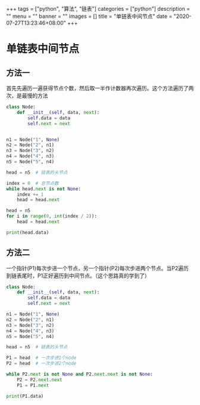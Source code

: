 +++
tags = ["python", "算法", "链表"]
categories = ["python"]
description = ""
menu = ""
banner = ""
images = []
title = "单链表中间节点"
date = "2020-07-27T13:23:46+08:00"
+++



# 单链表中间节点

## 方法一

首先先遍历一遍获得节点个数，然后取一半作计数器再次遍历。这个方法遍历了两次，是最慢的方法

```python
class Node:
    def __init__(self, data, next):
        self.data = data
        self.next = next


n1 = Node("1", None)
n2 = Node("2", n1)
n3 = Node("3", n2)
n4 = Node("4", n3)
n5 = Node("5", n4)

head = n5  # 链表的头节点

index = 0  # 总节点数
while head.next is not None:
    index += 1
    head = head.next

head = n5
for i in range(0, int(index / 2)):
    head = head.next

print(head.data)

```


## 方法二

一个指针(P1)每次步进一个节点，另一个指针(P2)每次步进两个节点。当P2遍历到链表尾时，P1正好遍历到中间节点。（这个思路真的学到了）

```python
class Node:
    def __init__(self, data, next):
        self.data = data
        self.next = next

n1 = Node("1", None)
n2 = Node("2", n1)
n3 = Node("3", n2)
n4 = Node("4", n3)
n5 = Node("5", n4)

head = n5  # 链表的头节点

P1 = head  # 一次步进1个node
P2 = head  # 一次步进2个node

while P2.next is not None and P2.next.next is not None:
    P2 = P2.next.next
    P1 = P1.next

print(P1.data)

```